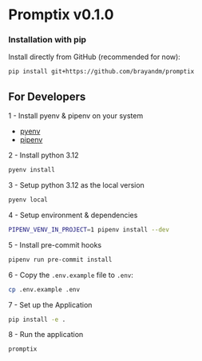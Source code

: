 # Promptix v0.1.0

### Installation with pip

Install directly from GitHub (recommended for now):

```bash
pip install git+https://github.com/brayandm/promptix
```

## For Developers

1 - Install pyenv & pipenv on your system

-   [pyenv](https://github.com/pyenv/pyenv#installation)
-   [pipenv](https://pypi.org/project/pipenv/)

2 - Install python 3.12

```bash
pyenv install
```

3 - Setup python 3.12 as the local version

```bash
pyenv local
```

4 - Setup environment & dependencies

```bash
PIPENV_VENV_IN_PROJECT=1 pipenv install --dev
```

5 - Install pre-commit hooks

```bash
pipenv run pre-commit install
```

6 - Copy the `.env.example` file to `.env`:

```bash
cp .env.example .env
```

7 - Set up the Application

```bash
pip install -e .
```

8 - Run the application

```bash
promptix
```
